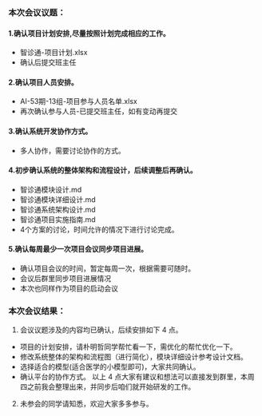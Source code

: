 ### 本次会议议题：
#### 1.确认项目计划安排,尽量按照计划完成相应的工作。
- 智诊通-项目计划.xlsx
- 确认后提交班主任
#### 2.确认项目人员安排。
- AI-53期-13组-项目参与人员名单.xlsx
- 再次确认参与人员-已提交班主任，如有变动再提交
#### 3.确认系统开发协作方式。
- 多人协作，需要讨论协作的方式。
#### 4.初步确认系统的整体架构和流程设计，后续调整后再确认。
- 智诊通模块设计.md
- 智诊通模块详细设计.md
- 智诊通系统架构设计.md
- 智诊通项目实施指南.md
- 4个方案的讨论，时间允许的情况下进行讨论完成。
#### 5.确认每周最少一次项目会议同步项目进展。
- 确认项目会议的时间，暂定每周一次，根据需要可随时。
- 会议后群里同步项目进展情况
- 本次也同样作为项目的启动会议


### 本次会议结果：
1. 会议议题涉及的内容均已确认，后续安排如下 4 点。
- 项目的计划安排，请朴明哲同学帮忙看一下，需优化的帮忙优化一下。
- 修改系统整体的架构和流程图（进行简化），模块详细设计参考设计文档。
- 选择适合的模型(适合医学的小模型即可)，大家共同确认。
- 确认平台的协作方式。
以上 4 点大家有建议和想法可以直接发到群里，本周四之前我会整理出来，并同步后咱们就开始研发的工作。
2. 未参会的同学请知悉，欢迎大家多多参与。